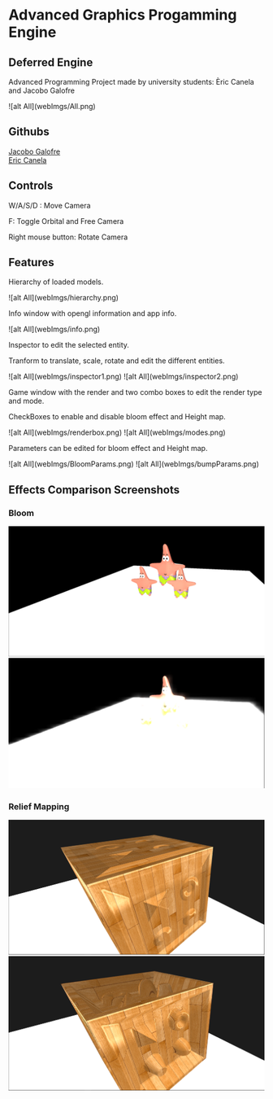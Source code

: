 <h1> Advanced Graphics Progamming Engine </h1>

<h2>Deferred Engine </h2>

<p>Advanced Programming Project made by university students: Èric Canela and Jacobo Galofre</p>
![alt All](webImgs/All.png)

<h2>Githubs</h2>

[Jacobo Galofre](https://github.com/sherzock)
<br>
[Eric Canela](https://github.com/knela96)

<h2>Controls</h2>

<p>W/A/S/D : Move Camera</p>
<p>F: Toggle Orbital and Free Camera</p>
<p>Right mouse button: Rotate Camera</p>

<h2>Features</h2>

<p>Hierarchy of loaded models.</p>
![alt All](webImgs/hierarchy.png)
<p>Info window with opengl information and app info.</p>
![alt All](webImgs/info.png)
<p>Inspector to edit the selected entity.</p>
<p>Tranform to translate, scale, rotate and edit the different entities.</p>
![alt All](webImgs/inspector1.png)
![alt All](webImgs/inspector2.png)
<p>Game window with the render and two combo boxes to edit the render type and mode.</p>
<p>CheckBoxes to enable and disable bloom effect and Height map.</p>
![alt All](webImgs/renderbox.png)
![alt All](webImgs/modes.png)
<p>Parameters can be edited for bloom effect and Height map.</p>
![alt All](webImgs/BloomParams.png)
![alt All](webImgs/bumpParams.png)

<h2>Effects Comparison Screenshots</h2>

<h3>Bloom</h3>

![alt All](webImgs/BloomOff.png)<br>
![alt All](webImgs/BloomOn.png)<br>

<h3>Relief Mapping</h3>

![alt All](webImgs/bumpOff.png)<br>
![alt All](webImgs/bumpOn.png)<br>